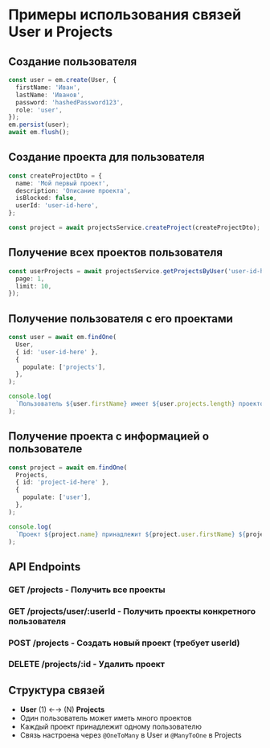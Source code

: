 # Примеры использования связей User и Projects

## Создание пользователя

```typescript
const user = em.create(User, {
  firstName: 'Иван',
  lastName: 'Иванов',
  password: 'hashedPassword123',
  role: 'user',
});
em.persist(user);
await em.flush();
```

## Создание проекта для пользователя

```typescript
const createProjectDto = {
  name: 'Мой первый проект',
  description: 'Описание проекта',
  isBlocked: false,
  userId: 'user-id-here',
};

const project = await projectsService.createProject(createProjectDto);
```

## Получение всех проектов пользователя

```typescript
const userProjects = await projectsService.getProjectsByUser('user-id-here', {
  page: 1,
  limit: 10,
});
```

## Получение пользователя с его проектами

```typescript
const user = await em.findOne(
  User,
  { id: 'user-id-here' },
  {
    populate: ['projects'],
  },
);

console.log(
  `Пользователь ${user.firstName} имеет ${user.projects.length} проектов`,
);
```

## Получение проекта с информацией о пользователе

```typescript
const project = await em.findOne(
  Projects,
  { id: 'project-id-here' },
  {
    populate: ['user'],
  },
);

console.log(
  `Проект ${project.name} принадлежит ${project.user.firstName} ${project.user.lastName}`,
);
```

## API Endpoints

### GET /projects - Получить все проекты

### GET /projects/user/:userId - Получить проекты конкретного пользователя

### POST /projects - Создать новый проект (требует userId)

### DELETE /projects/:id - Удалить проект

## Структура связей

- **User** (1) ←→ (N) **Projects**
- Один пользователь может иметь много проектов
- Каждый проект принадлежит одному пользователю
- Связь настроена через `@OneToMany` в User и `@ManyToOne` в Projects
